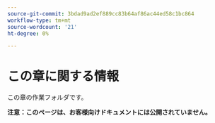 ```yaml
---
source-git-commit: 3bdad9ad2ef889cc83b64af86ac44ed58c1bc864
workflow-type: tm+mt
source-wordcount: '21'
ht-degree: 0%

---
```

# この章に関する情報

この章の作業フォルダです。

**注意：このページは、お客様向けドキュメントには公開されていません。**
